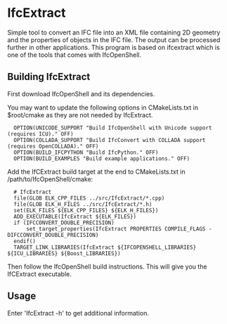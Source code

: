 IfcExtract
==========
Simple tool to convert an IFC file into an XML file containing 2D geometry and the properties of objects in the IFC file. The output can be processed further in other applications. This program is based on ifcextract which is one of the tools that comes with IfcOpenShell.

Building IfcExtract
-------------------
First download IfcOpenShell and its dependencies.

You may want to update the following options in CMakeLists.txt in $root/cmake as they are not needed by IfcExtract.

      OPTION(UNICODE_SUPPORT "Build IfcOpenShell with Unicode support (requires ICU)." OFF)
      OPTION(COLLADA_SUPPORT "Build IfcConvert with COLLADA support (requires OpenCOLLADA)." OFF)
      OPTION(BUILD_IFCPYTHON "Build IfcPython." OFF)
      OPTION(BUILD_EXAMPLES "Build example applications." OFF)

Add the IfCExtract build target at the end to CMakeLists.txt in /path/to/IfcOpenShell/cmake:

      # IfcExtract
      file(GLOB ELK_CPP_FILES ../src/IfcExtract/*.cpp)
      file(GLOB ELK_H_FILES ../src/IfcExtract/*.h)
      set(ELK_FILES ${ELK_CPP_FILES} ${ELK_H_FILES})
      ADD_EXECUTABLE(IfcExtract ${ELK_FILES})
      if (IFCCONVERT_DOUBLE_PRECISION)
          set_target_properties(IfcExtract PROPERTIES COMPILE_FLAGS -DIFCCONVERT_DOUBLE_PRECISION)
      endif()
      TARGET_LINK_LIBRARIES(IfcExtract ${IFCOPENSHELL_LIBRARIES} ${ICU_LIBRARIES} ${Boost_LIBRARIES})

Then follow the IfcOpenShell build instructions. This will give you the IfCExtract executable.

Usage
-----
Enter 'IfcExtract -h' to get additional information.
